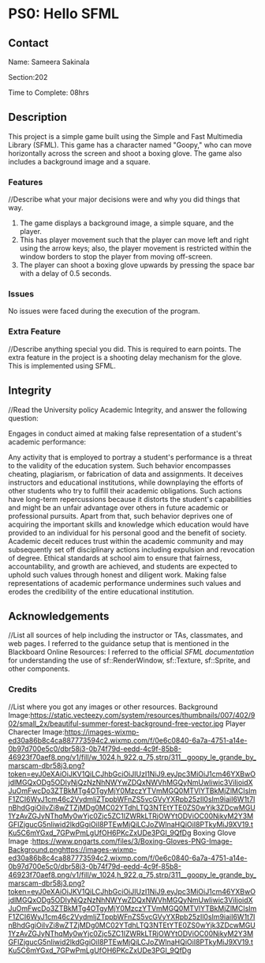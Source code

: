 # PS0: Hello SFML

## Contact
Name: Sameera Sakinala 

Section:202

Time to Complete: 08hrs 


## Description
This project is a simple game built using the Simple and Fast Multimedia Library (SFML). This game has a character named "Goopy," who can move horizontally across the screen and shoot a boxing glove. The game also includes a background image and a square.

### Features
//Describe what your major decisions were and why you did things that way.
1. The game displays a background image, a simple square, and the player. 
2. This has player movement such that the player can move left and right using the arrow keys; also, the player movement is restricted within the window borders to stop the player from moving off-screen. 
3. The player can shoot a boxing glove upwards by pressing the space bar with a delay of 0.5 seconds.


### Issues
No issues were faced during the execution of the program.

### Extra Feature
//Describe anything special you did.  This is required to earn points.
The extra feature in the project is a shooting delay mechanism for the glove. This is implemented using SFML.

## Integrity
//Read the University policy Academic Integrity, and answer the following question:

Engages in conduct aimed at making false representation of a student's academic performance:

Any activity that is employed to portray a student's performance is a threat to the validity of the education system. Such behavior encompasses cheating, plagiarism, or fabrication of data and assignments. It deceives instructors and educational institutions, while downplaying the efforts of other students who try to fulfill their academic obligations. Such actions have long-term repercussions because it distorts the student's capabilities and might be an unfair advantage over others in future academic or professional pursuits. Apart from that, such behavior deprives one of acquiring the important skills and knowledge which education would have provided to an individual for his personal good and the benefit of society. Academic deceit reduces trust within the academic community and may subsequently set off disciplinary actions including expulsion and revocation of degree. Ethical standards at school aim to ensure that fairness, accountability, and growth are achieved, and students are expected to uphold such values through honest and diligent work. Making false representations of academic performance undermines such values and erodes the credibility of the entire educational institution.

## Acknowledgements
//List all sources of help including the instructor or TAs, classmates, and web pages.
I referred to the guidance setup that is mentioned in the Blackboard 
Online Resources: 
I referred to the official   *SFML documentation* for understanding the use of sf::RenderWindow, sf::Texture, sf::Sprite, and other components.

### Credits
//List where you got any images or other resources.
Background Image:https://static.vecteezy.com/system/resources/thumbnails/007/402/902/small_2x/beautiful-summer-forest-background-free-vector.jpg
Player Charecter Image:https://images-wixmp-ed30a86b8c4ca887773594c2.wixmp.com/f/0e6c0840-6a7a-4751-a14e-0b97d700e5c0/dbr58j3-0b74f79d-eedd-4c9f-85b8-46923f70aef8.png/v1/fill/w_1024,h_922,q_75,strp/311__goopy_le_grande_by_marscam-dbr58j3.png?token=eyJ0eXAiOiJKV1QiLCJhbGciOiJIUzI1NiJ9.eyJpc3MiOiJ1cm46YXBwOjdlMGQxODg5ODIyNjQzNzNhNWYwZDQxNWVhMGQyNmUwIiwic3ViIjoidXJuOmFwcDo3ZTBkMTg4OTgyMjY0MzczYTVmMGQ0MTVlYTBkMjZlMCIsImF1ZCI6WyJ1cm46c2VydmljZTppbWFnZS5vcGVyYXRpb25zIl0sIm9iaiI6W1t7InBhdGgiOiIvZi8wZTZjMDg0MC02YTdhLTQ3NTEtYTE0ZS0wYjk3ZDcwMGU1YzAvZGJyNThqMy0wYjc0Zjc5ZC1lZWRkLTRjOWYtODViOC00NjkyM2Y3MGFlZjgucG5nIiwid2lkdGgiOiI8PTEwMjQiLCJoZWlnaHQiOiI8PTkyMiJ9XV19.tKu5C6mYGxd_7GPwPmLgUfOH6PKcZxUDe3PGI_9QfDg
Boxing Glove Image :https://www.pngarts.com/files/3/Boxing-Gloves-PNG-Image-Background.pnghttps://images-wixmp-ed30a86b8c4ca887773594c2.wixmp.com/f/0e6c0840-6a7a-4751-a14e-0b97d700e5c0/dbr58j3-0b74f79d-eedd-4c9f-85b8-46923f70aef8.png/v1/fill/w_1024,h_922,q_75,strp/311__goopy_le_grande_by_marscam-dbr58j3.png?token=eyJ0eXAiOiJKV1QiLCJhbGciOiJIUzI1NiJ9.eyJpc3MiOiJ1cm46YXBwOjdlMGQxODg5ODIyNjQzNzNhNWYwZDQxNWVhMGQyNmUwIiwic3ViIjoidXJuOmFwcDo3ZTBkMTg4OTgyMjY0MzczYTVmMGQ0MTVlYTBkMjZlMCIsImF1ZCI6WyJ1cm46c2VydmljZTppbWFnZS5vcGVyYXRpb25zIl0sIm9iaiI6W1t7InBhdGgiOiIvZi8wZTZjMDg0MC02YTdhLTQ3NTEtYTE0ZS0wYjk3ZDcwMGU1YzAvZGJyNThqMy0wYjc0Zjc5ZC1lZWRkLTRjOWYtODViOC00NjkyM2Y3MGFlZjgucG5nIiwid2lkdGgiOiI8PTEwMjQiLCJoZWlnaHQiOiI8PTkyMiJ9XV19.tKu5C6mYGxd_7GPwPmLgUfOH6PKcZxUDe3PGI_9QfDg
